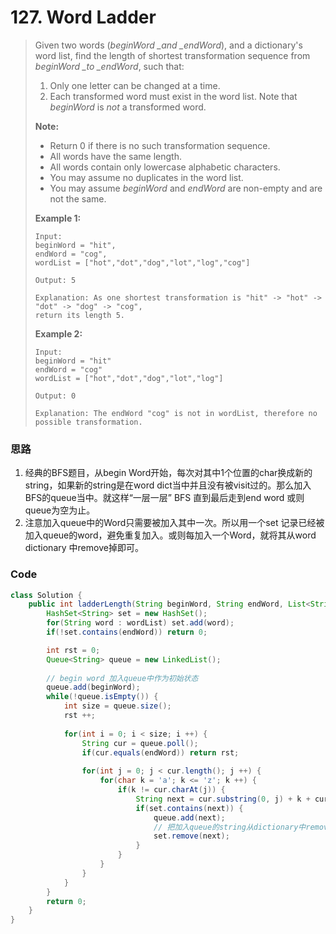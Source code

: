 # 127. Word Ladder

> Given two words \(_beginWord \_and \_endWord_\), and a dictionary's word list, find the length of shortest transformation sequence from _beginWord \_to \_endWord_, such that:
>
> 1. Only one letter can be changed at a time.
> 2. Each transformed word must exist in the word list. Note that _beginWord_ is _not_ a transformed word.
>
> **Note:**
>
> * Return 0 if there is no such transformation sequence.
> * All words have the same length.
> * All words contain only lowercase alphabetic characters.
> * You may assume no duplicates in the word list.
> * You may assume _beginWord_ and _endWord_ are non-empty and are not the same.
>
> **Example 1:**
>
> ```
> Input:
> beginWord = "hit",
> endWord = "cog",
> wordList = ["hot","dot","dog","lot","log","cog"]
>
> Output: 5
>
> Explanation: As one shortest transformation is "hit" -> "hot" -> "dot" -> "dog" -> "cog",
> return its length 5.
> ```
>
> **Example 2:**
>
> ```
> Input:
> beginWord = "hit"
> endWord = "cog"
> wordList = ["hot","dot","dog","lot","log"]
>
> Output: 0
>
> Explanation: The endWord "cog" is not in wordList, therefore no possible transformation.
> ```

### 思路

1. 经典的BFS题目，从begin Word开始，每次对其中1个位置的char换成新的string，如果新的string是在word dict当中并且没有被visit过的。那么加入BFS的queue当中。就这样“一层一层” BFS 直到最后走到end word 或则queue为空为止。
2. 注意加入queue中的Word只需要被加入其中一次。所以用一个set 记录已经被加入queue的word，避免重复加入。或则每加入一个Word，就将其从word dictionary 中remove掉即可。

### Code

```java
class Solution {
    public int ladderLength(String beginWord, String endWord, List<String> wordList) {
        HashSet<String> set = new HashSet();
        for(String word : wordList) set.add(word);
        if(!set.contains(endWord)) return 0;

        int rst = 0;
        Queue<String> queue = new LinkedList();
        
        // begin word 加入queue中作为初始状态
        queue.add(beginWord);
        while(!queue.isEmpty()) {
            int size = queue.size();
            rst ++;
            
            for(int i = 0; i < size; i ++) {
                String cur = queue.poll();
                if(cur.equals(endWord)) return rst;
                
                for(int j = 0; j < cur.length(); j ++) {
                    for(char k = 'a'; k <= 'z'; k ++) {
                        if(k != cur.charAt(j)) {
                            String next = cur.substring(0, j) + k + cur.substring(j + 1);
                            if(set.contains(next)) {
                                queue.add(next);
                                // 把加入queue的string从dictionary中remove掉，避免被重复加入queue中
                                set.remove(next);
                            }
                        }
                    }
                }
            }
        }
        return 0;
    }
}
```



